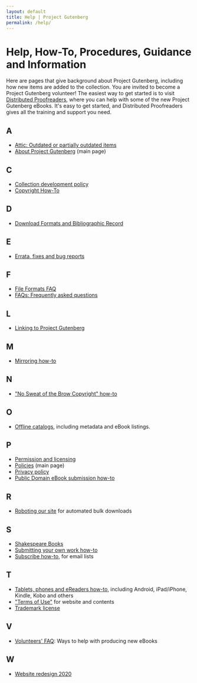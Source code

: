 ```yaml
---
layout: default
title: Help | Project Gutenberg
permalink: /help/
---
```


Help, How-To, Procedures, Guidance and Information
==================================================

Here are pages that give background about Project Gutenberg, including how new items are added to the collection. You are invited to become a Project Gutenberg volunteer! The easiest way to get started is to visit [Distributed Proofreaders](https://www.pgdp.net), where you can help with some of the new Project Gutenberg eBooks. It's easy to get started, and Distributed Proofreaders gives all the training and support you need.

 <div class="bookshelves ">
      <h2>A</h2><ul>
       <li><a href="/attic/">Attic: Outdated or partially outdated items</a></li>
       <li><a href="/about">About Project Gutenberg</a> (main page)</li>
      </ul><h2>C</h2><ul>
       <li><a href="/policy/collection_development.html">Collection development policy</a></li>
       <li><a href="/help/copyright.html">Copyright How-To</a></li>
      </ul><h2>D</h2><ul>
       <li><a href="/help/bibliographic_record.html">Download Formats and Bibliographic Record</a></li>
      </ul><h2>E</h2><ul>
       <li><a href="/help/errata.html">Errata, fixes and bug reports</a></li>
      </ul><h2>F</h2><ul>
       <li><a href="/help/file_formats.html">File Formats FAQ</a></li>
       <li><a href="/help/faq.html">FAQs: Frequently asked questions</a></li>
      </ul><h2>L</h2><ul>
       <li><a href="/policy/linking.html">Linking to Project Gutenberg</a></li>
      </ul><h2>M</h2><ul>
       <li><a href="/help/mirroring.html">Mirroring how-to</a></li>
      </ul><h2>N</h2><ul>
       <li><a href="/help/no_sweat_copyright.html">"No Sweat of the Brow Copyright" how-to</a></li>
      </ul><h2>O</h2><ul>
       <li><a href="/ebooks/offline_catalogs.html">Offline catalogs</a>, including metadata and eBook listings.</li>
      </ul><h2>P</h2><ul>
       <li><a href="/policy/permission.html">Permission and licensing</a></li>
       <li><a href="/policy/">Policies</a> (main page)</li>
       <li><a href="/policy/privacy_policy.html">Privacy policy</a></li>
       <li><a href="/help/public_domain_ebook_submission.html">Public Domain eBook submission how-to</a></li>
      </ul><h2>R</h2><ul>
       <li><a href="/policy/robot_access.html">Roboting our site</a> for automated bulk downloads</li>
      </ul><h2>S</h2><ul>
       <li><a href="/help/shakespeare.html">Shakespeare Books</a></li>
       <li><a href="/help/submitting_your_own_work.html">Submitting your own work how-to</a></li>
       <li><a href="/help/subscribe_how_to.html">Subscribe how-to</a>, for email lists</li>
      </ul><h2>T</h2><ul>
       <li><a href="/help/mobile.html">Tablets, phones and eReaders how-to</a>, including Android, iPad/iPhone, Kindle, Kobo and others</li>
       <li><a href="/policy/terms_of_use.html">"Terms of Use"</a> for website and contents</li>
       <li><a href="/policy/license.html">Trademark license</a></li>
      </ul><h2>V</h2><ul>
       <li><a href="/help/volunteers_faq.html">Volunteers' FAQ</a>: Ways to help with producing new eBooks</li>
      </ul><h2>W</h2><ul>
       <li><a href="/help/new_website.html">Website redesign 2020</a></li>
      </ul>
    </div>
